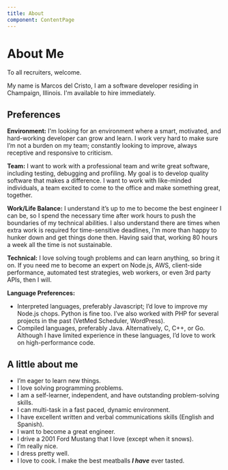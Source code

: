 ```yaml
---
title: About
component: ContentPage
---
```

# About Me

To all recruiters, welcome.

My name is Marcos del Cristo, I am a software developer residing in Champaign, Illinois. I'm available to hire immediately.

## Preferences

**Environment:** I'm looking for an environment where a smart, motivated, and hard-working developer can grow and learn. I work very hard to make sure I’m not a burden on my team; constantly looking to improve, always receptive and responsive to criticism.

**Team:** I want to work with a professional team and write great software, including testing, debugging and profiling. My goal is to develop quality software that makes a difference. I want to work with like-minded individuals, a team excited to come to the office and make something great, together.

**Work/Life Balance:** I understand it’s up to me to become the best engineer I can be, so I spend the necessary time after work hours to push the boundaries of my technical abilities. I also understand there are times when extra work is required for time-sensitive deadlines, I’m more than happy to hunker down and get things done then. Having said that, working 80 hours a week all the time is not sustainable.

**Technical:** I love solving tough problems and can learn anything, so bring it on. If you need me to become an expert on Node.js, AWS, client-side performance, automated test strategies, web workers, or even 3rd party APIs, then I will.

**Language Preferences:**

* Interpreted languages, preferably Javascript; I’d love to improve my Node.js chops. Python is fine too. I’ve also worked with PHP for several projects in the past (VetMed Scheduler, WordPress).
* Compiled languages, preferably Java. Alternatively, C, C++, or Go. Although I have limited experience in these languages, I’d love to work on high-performance code.

## A little about me

* I’m eager to learn new things.
* I love solving programming problems.
* I am a self-learner, independent, and have outstanding problem-solving skills.
* I can multi-task in a fast paced, dynamic environment.
* I have excellent written and verbal communications skills (English and Spanish).
* I want to become a great engineer.
* I drive a 2001 Ford Mustang that I love (except when it snows).
* I’m really nice.
* I dress pretty well.
* I love to cook. I make the best meatballs ***I have*** ever tasted.
